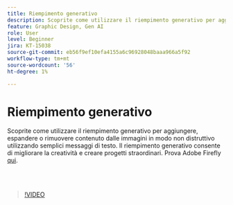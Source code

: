 ```yaml
---
title: Riempimento generativo
description: Scoprite come utilizzare il riempimento generativo per aggiungere, espandere o rimuovere contenuto dalle immagini
feature: Graphic Design, Gen AI
role: User
level: Beginner
jira: KT-15038
source-git-commit: eb56f9ef10efa4155a6c96928048baaa966a5f92
workflow-type: tm+mt
source-wordcount: '56'
ht-degree: 1%

---
```


# Riempimento generativo

Scoprite come utilizzare il riempimento generativo per aggiungere, espandere o rimuovere contenuto dalle immagini in modo non distruttivo utilizzando semplici messaggi di testo. Il riempimento generativo consente di migliorare la creatività e creare progetti straordinari. Prova Adobe Firefly [qui](https://firefly.adobe.com/).

<br> 

>[!VIDEO](https://video.tv.adobe.com/v/3427609?quality=12&learn=on&hidetitle=true)

